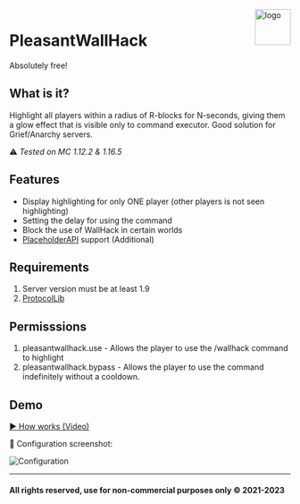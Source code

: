 <img align="right" alt="logo" width="64" src="https://emojio.ru/images/apple-m/1f527.png">

# PleasantWallHack
Absolutely free!

## What is it?

Highlight all players within a radius of R-blocks for N-seconds, giving them a glow effect that is visible only to command executor. Good solution for Grief/Anarchy servers.

:warning: *Tested on MC 1.12.2 & 1.16.5*

## Features

- Display highlighting for only ONE player (other players is not seen highlighting)
- Setting the delay for using the command
- Block the use of WallHack in certain worlds
- [PlaceholderAPI](https://github.com/PlaceholderAPI/PlaceholderAPI) support (Additional)

## Requirements

1. Server version must be at least 1.9
2. [ProtocolLib](https://github.com/dmulloy2/ProtocolLib)

## Permisssions

1. pleasantwallhack.use - Allows the player to use the /wallhack command to highlight
2. pleasantwallhack.bypass - Allows the player to use the command indefinitely without a cooldown.

## Demo

[:arrow_forward: How works (Video)](https://i.imgur.com/LDfOypJ.mp4)

:wrench: Configuration screenshot:

![Configuration](https://i.imgur.com/odpZFiy.png)

***
#### All rights reserved, use for non-commercial purposes only &copy; 2021-2023
